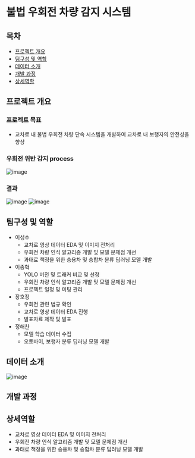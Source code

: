 # 불법 우회전 차량 감지 시스템
## 목차
* [프로젝트 개요](#프로젝트-개요)
* [팀구성 및 역할](#팀구성-및-역할)
* [데이터 소개](#데이터-소개)
* [개발 과정](#개발-과정)
* [상세역할](#상세-역할)
## 프로젝트 개요
### 프로젝트 목표
* 교차로 내 불법 우회전 차량 단속 시스템을 개발하여 교차로 내 보행자의 안전성을 향상
### 우회전 위반 감지 process
![image](https://github.com/justdoit93/illegal_right_turn_detection/assets/129941418/589c908d-2cf9-465c-9c57-17cfdb4ee46e)
### 결과
![image](https://github.com/justdoit93/illegal_right_turn_detection/assets/129941418/8eab4f01-a2d1-4764-b9f9-10e416121fa1)
![image](https://github.com/justdoit93/illegal_right_turn_detection/assets/129941418/1ae83121-4906-4113-b5c6-3d837e211db7)
## 팀구성 및 역할
* 이성수
  * 교차로 영상 데이터 EDA 및 이미지 전처리
  * 우회전 차량 인식 알고리즘 개발 및 모델 문제점 개선
  * 과태료 책정을 위한 승용차 및 승합차 분류 딥러닝 모델 개발
* 이종혁
  * YOLO 버전 및 트래커 비교 및 선정
  * 우회전 차량 인식 알고리즘 개발 및 모델 문제점 개선
  * 프로젝트 일정 및 미팅 관리
* 장호정
  * 우회전 관련 법규 확인
  * 교차로 영상 데이터 EDA 진행
  * 발표자료 제작 및 발표
* 정해찬
  * 모델 학습 데이터 수집
  * 오토바이, 보행자 분류 딥러닝 모델 개발
## 데이터 소개
![image](https://github.com/justdoit93/illegal_right_turn_detection/assets/129941418/a9ccd225-c147-4b10-9ac6-f8b160de3caf)
## 개발 과정
## 상세역할
* 교차로 영상 데이터 EDA 및 이미지 전처리
* 우회전 차량 인식 알고리즘 개발 및 모델 문제점 개선
* 과태료 책정을 위한 승용차 및 승합차 분류 딥러닝 모델 개발
